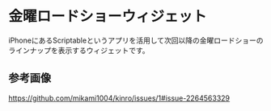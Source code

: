# 金曜ロードショーウィジェット

iPhoneにあるScriptableというアプリを活用して次回以降の金曜ロードショーのラインナップを表示するウィジェットです。

## 参考画像

https://github.com/mikami1004/kinro/issues/1#issue-2264563329
